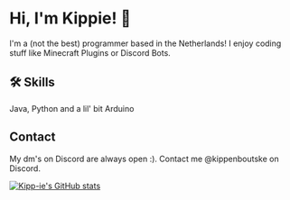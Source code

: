 
# Hi, I'm Kippie! 👋

I'm a (not the best) programmer based in the Netherlands! I enjoy coding stuff like Minecraft Plugins or Discord Bots.


## 🛠 Skills
Java, Python and a lil' bit Arduino


## Contact

My dm's on Discord are always open :). Contact me @kippenboutske on Discord.

[![Kipp-ie's GitHub stats](https://github-readme-stats.vercel.app/api?username=Kipp-ie&show_icons=true&theme=radical)](https://github.com/anuraghazra/github-readme-stats)
